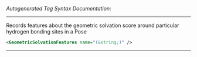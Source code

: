 <!-- THIS IS AN AUTOGENERATED FILE: Don't edit it directly, instead change the schema definition in the code itself. -->

_Autogenerated Tag Syntax Documentation:_

---
Records features about the geometric solvation score around particular hydrogen bonding sites in a Pose

```xml
<GeometricSolvationFeatures name="(&string;)" />
```



---
